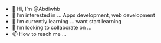 - 👋 Hi, I’m @Abdlwhb
- 👀 I’m interested in ... Apps development, web development
- 🌱 I’m currently learning ... want start learning
- 💞️ I’m looking to collaborate on ...
- 📫 How to reach me ...

<!---
Abdlwhb/Abdlwhb is a ✨ special ✨ repository because its `README.md` (this file) appears on your GitHub profile.
You can click the Preview link to take a look at your changes.
--->
